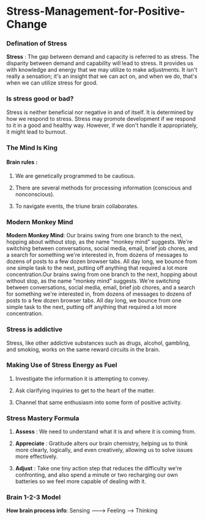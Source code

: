 # Stress-Management-for-Positive-Change

### Defination of Stress 

**Stress** : The gap between demand and capacity is referred to as stress. The disparity between demand and capability will lead to stress. It provides us with knowledge and energy that we may utilize to make adjustments. It isn't really a sensation; it's an insight that we can act on, and when we do, that's when we can utilize stress for good.

### Is stress good or bad?

Stress is neither beneficial nor negative in and of itself. It is determined by how we respond to stress. Stress may promote development if we respond to it in a good and healthy way. However, if we don't handle it appropriately, it might lead to burnout.

### The Mind Is King

#### Brain rules : 

1. We are genetically programmed to be cautious.

2. There are several methods for processing information (conscious and nonconscious).

3. To navigate events, the triune brain collaborates.


### Modern Monkey Mind

**Modern Monkey Mind**: Our brains swing from one branch to the next, hopping about without stop, as the name "monkey mind" suggests. We're switching between conversations, social media, email, brief job chores, and a search for something we're interested in, from dozens of messages to dozens of posts to a few dozen browser tabs. All day long, we bounce from one simple task to the next, putting off anything that required a lot more concentration.Our brains swing from one branch to the next, hopping about without stop, as the name "monkey mind" suggests. We're switching between conversations, social media, email, brief job chores, and a search for something we're interested in, from dozens of messages to dozens of posts to a few dozen browser tabs. All day long, we bounce from one simple task to the next, putting off anything that required a lot more concentration.


### Stress is addictive 

Stress, like other addictive substances such as drugs, alcohol, gambling, and smoking, works on the same reward circuits in the brain.

### Making Use of Stress Energy as Fuel

1. Investigate the information it is attempting to convey.

2. Ask clarifying inquiries to get to the heart of the matter.

3. Channel that same enthusiasm into some form of positive activity.

### Stress Mastery Formula 

1. **Assess** : We need to understand what it is and where it is coming from.

2. **Appreciate** : Gratitude alters our brain chemistry, helping us to think more clearly, logically, and even creatively, allowing us to solve issues more effectively.

3. **Adjust** : Take one tiny action step that reduces the difficulty we're confronting, and also spend a minute or two recharging our own batteries so we feel more capable of dealing with it.

### Brain 1-2-3 Model 

**How brain process info**:  Sensing ---> Feeling --> Thinking 

